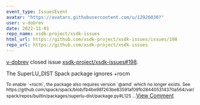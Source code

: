 ```yaml
---
event_type: IssuesEvent
avatar: "https://avatars.githubusercontent.com/u/12926030?"
user: v-dobrev
date: 2022-11-01
repo_name: xsdk-project/xsdk-issues
html_url: https://github.com/xsdk-project/xsdk-issues/issues/198
repo_url: https://github.com/xsdk-project/xsdk-issues
---
```


<a href='https://github.com/v-dobrev' target='_blank'>v-dobrev</a> closed issue <a href='https://github.com/xsdk-project/xsdk-issues/issues/198' target='_blank'>xsdk-project/xsdk-issues#198</a>.

<p>The SuperLU_DIST Spack package ignores +rocm</p><small>To enable `+rocm`, the package also requires version `@amd` which no longer exists. See https://github.com/spack/spack/blob/fb4be98f263be83591af09fb284405314370a564/var/spack/repos/builtin/packages/superlu-dist/package.py#L125...</small><a href='https://github.com/xsdk-project/xsdk-issues/issues/198' target='_blank'>View Comment</a>